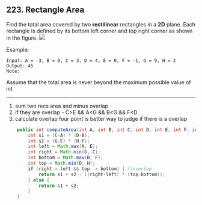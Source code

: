## 223. Rectangle Area

Find the total area covered by two **rectilinear** rectangles in a **2D** plane.
Each rectangle is defined by its bottom left corner and top right corner as shown in the figure.
![](https://assets.leetcode.com/uploads/2018/10/22/rectangle_area.png)

Example:
```
Input: A = -3, B = 0, C = 3, D = 4, E = 0, F = -1, G = 9, H = 2
Output: 45
Note:
```
Assume that the total area is never beyond the maximum possible value of int

----
1. sum two recs area and minus overlap
2. if they are overlap - C>E && A<G && B<G && F<D 
3. calculate overlap four point is better way to judge if there is a overlap

```java
    public int computeArea(int A, int B, int C, int D, int E, int F, int G, int H) {
        int s1 = (C-A) * (D-B);
        int s2 = (G-E) * (H-F);
        int left = Math.max(A, E);
        int right = Math.min(G, C);
        int bottom = Math.max(B, F);
        int top = Math.min(D, H);
        if (right > left && top  > bottom) { //overlap
            return s1 + s2 - ((right-left) * (top-bottom));
        } else {
            return s1 + s2;
        }
    }
```

